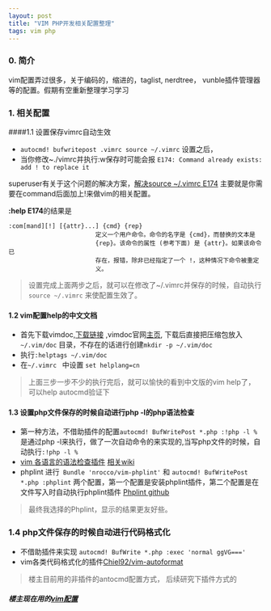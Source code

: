 ```yaml
---
layout: post
title: "VIM PHP开发相关配置整理"
tags: vim php
---
```


### 0. 简介

vim配置弄过很多，关于编码的，缩进的，taglist, nerdtree， vunble插件管理器等的配置。假期有空重新整理学习学习

### 1. 相关配置
####1.1 设置保存vimrc自动生效

* `autocmd! bufwritepost .vimrc source ~/.vimrc` 设置之后，
* 当你修改~./vimrc并执行:w保存时可能会报 `E174: Command already exists: add ! to replace it`

superuser有关于这个问题的解决方案，[解决source ~/.vimrc E174](http://superuser.com/questions/830132/sourcing-the-vimrc-gives-e174-error)
主要就是你需要在command后面加上!来做vim的相关配置。

**:help E174**的结果是

```
:com[mand][!] [{attr}...] {cmd} {rep}
                        定义一个用户命令。命令的名字是 {cmd}，而替换的文本是
                        {rep}。该命令的属性 (参考下面) 是 {attr}。如果该命令已
                        存在，报错，除非已经指定了一个 !，这种情况下命令被重定
                        义。
```

> 设置完成上面两步之后，就可以在修改了~/.vimrc并保存的时候，自动执行`source ~/.vimrc` 来使配置生效了。

#### 1.2 vim配置help的中文文档

* 首先下载vimdoc,[下载链接](http://jaist.dl.sourceforge.net/project/vimcdoc/vimcdoc/vimcdoc-1.9.0.tar.gz) ,vimdoc官网[主页](http://vimcdoc.sourceforge.net/), 
下载后直接把压缩包放入`~/.vim/doc` 目录，不存在的话进行创建`mkdir -p ~/.vim/doc`
* 执行`:helptags ~/.vim/doc`
* 在`~/.vimrc ` 中设置 `set helplang=cn`

> 上面三步一步不少的执行完后，就可以愉快的看到中文版的vim help了， 可以help autocmd验证下


#### 1.3 设置php文件保存的时候自动进行php -l的php语法检查
* 第一种方法，不借助插件的配置`autocmd! BufWritePost *.php :!php -l %` 
是通过php -l来执行，做了一次自动命令的来实现的,当写php文件的时候，自动执行`:!php -l %`
* [vim 各语言的语法检查插件](https://github.com/scrooloose/syntastic)  [相关wiki](https://github.com/scrooloose/syntastic/wiki/Syntax-Checkers) 
* phplint 进行` Bundle 'nrocco/vim-phplint'` 和 `autocmd! BufWritePost *.php :phplint` 两个配置，第一个配置是安装phplint插件，第二个配置是在文件写入时自动执行phplint插件
[Phplint github](https://github.com/nrocco/vim-phplint)

> 最终我选择的Phplint，显示的结果更友好些。

### 1.4 php文件保存的时候自动进行代码格式化

* 不借助插件来实现 `autocmd! BufWrite *.php :exec 'normal ggVG==='`
* vim各类代码格式化的插件[Chiel92/vim-autoformat](https://github.com/Chiel92/vim-autoformat)


> 楼主目前用的非插件的antocmd配置方式， 后续研究下插件方式的



##### 楼主现在用的[vim配置](https://github.com/huyongde/my.vimrc)
